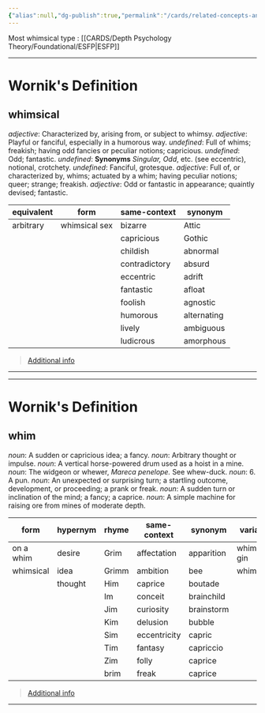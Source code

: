 ```yaml
---
{"alias":null,"dg-publish":true,"permalink":"/cards/related-concepts-and-theories/whimsical/","dgPassFrontmatter":true,"noteIcon":"1","created":"2023-05-15T15:12:59.131+02:00","updated":"2023-05-15T15:14:24.945+02:00"}
---
```


Most whimsical type : [[CARDS/Depth Psychology Theory/Foundational/ESFP\|ESFP]] 

---
# Wornik's Definition
## whimsical
*adjective*: Characterized by, arising from, or subject to whimsy.
*adjective*: Playful or fanciful, especially in a humorous way.
*undefined*: Full of whims; freakish; having odd fancies or peculiar notions; capricious.
*undefined*: Odd; fantastic.
*undefined*: <strong>Synonyms</strong> <em>Singular, Odd</em>, etc. (see <internalXref urlencoded="eccentric">eccentric</internalXref>), notional, crotchety.
*undefined*: Fanciful, grotesque.
*adjective*: Full of, or characterized by, whims; actuated by a whim; having peculiar notions; queer; strange; freakish.
*adjective*: Odd or fantastic in appearance; quaintly devised; fantastic.

| equivalent |form |same-context |synonym |
| --- | --- | --- | --- |
| arbitrary | whimsical sex | bizarre | Attic |
|  |  | capricious | Gothic |
|  |  | childish | abnormal |
|  |  | contradictory | absurd |
|  |  | eccentric | adrift |
|  |  | fantastic | afloat |
|  |  | foolish | agnostic |
|  |  | humorous | alternating |
|  |  | lively | ambiguous |
|  |  | ludicrous | amorphous |

> [Additional info](https://www.wordnik.com/words/whimsical)
---

---
# Wornik's Definition
## whim
*noun*: A sudden or capricious idea; a fancy.
*noun*: Arbitrary thought or impulse.
*noun*: A vertical horse-powered drum used as a hoist in a mine.
*noun*: The widgeon or whewer, <em>Mareca penelope.</em> See <internalXref urlencoded="whew-duck">whew-duck</internalXref>.
*noun*: 6. A pun.
*noun*: An unexpected or surprising turn; a startling outcome, development, or proceeding; a prank or freak.
*noun*: A sudden turn or inclination of the mind; a fancy; a caprice.
*noun*: A simple machine for raising ore from mines of moderate depth.

| form |hypernym |rhyme |same-context |synonym |variant |
| --- | --- | --- | --- | --- | --- |
| on a whim | desire | Grim | affectation | apparition | whim gin |
| whimsical | idea | Grimm | ambition | bee | whimsey |
|  | thought | Him | caprice | boutade |  |
|  |  | Im | conceit | brainchild |  |
|  |  | Jim | curiosity | brainstorm |  |
|  |  | Kim | delusion | bubble |  |
|  |  | Sim | eccentricity | capric |  |
|  |  | Tim | fantasy | capriccio |  |
|  |  | Zim | folly | caprice |  |
|  |  | brim | freak | caprice |  |

> [Additional info](https://www.wordnik.com/words/whim)
---